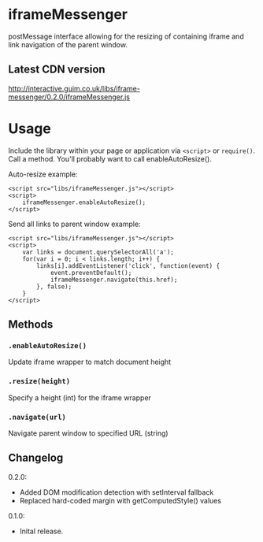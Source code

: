 iframeMessenger
===============
postMessage interface allowing for the resizing of containing iframe
and link navigation of the parent window.


## Latest CDN version

http://interactive.guim.co.uk/libs/iframe-messenger/0.2.0/iframeMessenger.js

Usage
=====

Include the library within your page or application via `<script>` or `require()`. Call a method. You'll probably want to call enableAutoResize().

Auto-resize example:
```
<script src="libs/iframeMessenger.js"></script>
<script>
    iframeMessenger.enableAutoResize();
</script>
```

Send all links to parent window example:
```
<script src="libs/iframeMessenger.js"></script>
<script>
    var links = document.querySelectorAll('a');
    for(var i = 0; i < links.length; i++) {
        links[i].addEventListener('click', function(event) {
            event.preventDefault();
            iframeMessenger.navigate(this.href);
        }, false);
    }
</script>
```

## Methods

### `.enableAutoResize()`
Update iframe wrapper to match document height

### `.resize(height)`
Specify a height (int) for the iframe wrapper

### `.navigate(url)`
Navigate parent window to specified URL (string)



## Changelog

0.2.0:
- Added DOM modification detection with setInterval fallback
- Replaced hard-coded margin with getComputedStyle() values

0.1.0:
- Inital release.
